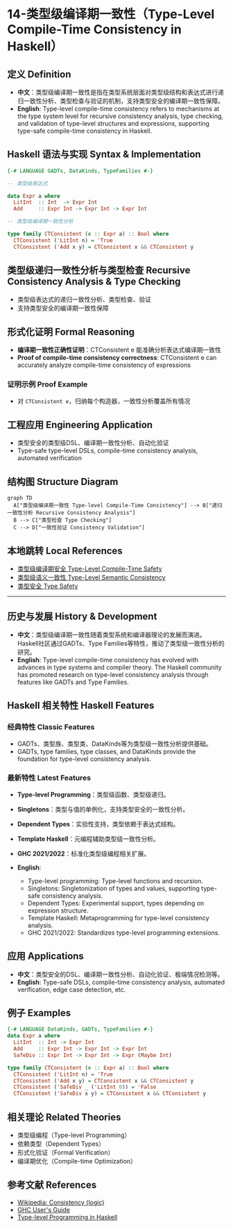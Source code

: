 # 14-类型级编译期一致性（Type-Level Compile-Time Consistency in Haskell）

## 定义 Definition

- **中文**：类型级编译期一致性是指在类型系统层面对类型级结构和表达式进行递归一致性分析、类型检查与验证的机制，支持类型安全的编译期一致性保障。
- **English**: Type-level compile-time consistency refers to mechanisms at the type system level for recursive consistency analysis, type checking, and validation of type-level structures and expressions, supporting type-safe compile-time consistency in Haskell.

## Haskell 语法与实现 Syntax & Implementation

```haskell
{-# LANGUAGE GADTs, DataKinds, TypeFamilies #-}

-- 类型级表达式

data Expr a where
  LitInt  :: Int  -> Expr Int
  Add     :: Expr Int -> Expr Int -> Expr Int

-- 类型级编译期一致性分析

type family CTConsistent (e :: Expr a) :: Bool where
  CTConsistent ('LitInt n) = 'True
  CTConsistent ('Add x y) = CTConsistent x && CTConsistent y
```

## 类型级递归一致性分析与类型检查 Recursive Consistency Analysis & Type Checking

- 类型级表达式的递归一致性分析、类型检查、验证
- 支持类型安全的编译期一致性保障

## 形式化证明 Formal Reasoning

- **编译期一致性正确性证明**：CTConsistent e 能准确分析表达式编译期一致性
- **Proof of compile-time consistency correctness**: CTConsistent e can accurately analyze compile-time consistency of expressions

### 证明示例 Proof Example

- 对 `CTConsistent e`，归纳每个构造器，一致性分析覆盖所有情况

## 工程应用 Engineering Application

- 类型安全的类型级DSL、编译期一致性分析、自动化验证
- Type-safe type-level DSLs, compile-time consistency analysis, automated verification

## 结构图 Structure Diagram

```mermaid
graph TD
  A["类型级编译期一致性 Type-level Compile-Time Consistency"] --> B["递归一致性分析 Recursive Consistency Analysis"]
  B --> C["类型检查 Type Checking"]
  C --> D["一致性验证 Consistency Validation"]
```

## 本地跳转 Local References

- [类型级编译期安全 Type-Level Compile-Time Safety](../123-Type-Level-Compile-Time-Safety/01-Type-Level-Compile-Time-Safety-in-Haskell.md)
- [类型级语义一致性 Type-Level Semantic Consistency](../122-Type-Level-Semantic-Consistency/01-Type-Level-Semantic-Consistency-in-Haskell.md)
- [类型安全 Type Safety](../14-Type-Safety/01-Type-Safety-in-Haskell.md)

---

## 历史与发展 History & Development

- **中文**：类型级编译期一致性随着类型系统和编译器理论的发展而演进。Haskell社区通过GADTs、Type Families等特性，推动了类型级一致性分析的研究。
- **English**: Type-level compile-time consistency has evolved with advances in type systems and compiler theory. The Haskell community has promoted research on type-level consistency analysis through features like GADTs and Type Families.

## Haskell 相关特性 Haskell Features

### 经典特性 Classic Features

- GADTs、类型族、类型类、DataKinds等为类型级一致性分析提供基础。
- GADTs, type families, type classes, and DataKinds provide the foundation for type-level consistency analysis.

### 最新特性 Latest Features

- **Type-level Programming**：类型级函数、类型级递归。
- **Singletons**：类型与值的单例化，支持类型安全的一致性分析。
- **Dependent Types**：实验性支持，类型依赖于表达式结构。
- **Template Haskell**：元编程辅助类型级一致性分析。
- **GHC 2021/2022**：标准化类型级编程相关扩展。

- **English**:
  - Type-level programming: Type-level functions and recursion.
  - Singletons: Singletonization of types and values, supporting type-safe consistency analysis.
  - Dependent Types: Experimental support, types depending on expression structure.
  - Template Haskell: Metaprogramming for type-level consistency analysis.
  - GHC 2021/2022: Standardizes type-level programming extensions.

## 应用 Applications

- **中文**：类型安全的DSL、编译期一致性分析、自动化验证、极端情况检测等。
- **English**: Type-safe DSLs, compile-time consistency analysis, automated verification, edge case detection, etc.

## 例子 Examples

```haskell
{-# LANGUAGE DataKinds, GADTs, TypeFamilies #-}
data Expr a where
  LitInt  :: Int -> Expr Int
  Add     :: Expr Int -> Expr Int -> Expr Int
  SafeDiv :: Expr Int -> Expr Int -> Expr (Maybe Int)

type family CTConsistent (e :: Expr a) :: Bool where
  CTConsistent ('LitInt n) = 'True
  CTConsistent ('Add x y) = CTConsistent x && CTConsistent y
  CTConsistent ('SafeDiv _ ('LitInt 0)) = 'False
  CTConsistent ('SafeDiv x y) = CTConsistent x && CTConsistent y
```

## 相关理论 Related Theories

- 类型级编程（Type-level Programming）
- 依赖类型（Dependent Types）
- 形式化验证（Formal Verification）
- 编译期优化（Compile-time Optimization）

## 参考文献 References

- [Wikipedia: Consistency (logic)](https://en.wikipedia.org/wiki/Consistency_(logic))
- [GHC User's Guide](https://downloads.haskell.org/ghc/latest/docs/html/users_guide/)
- [Type-level Programming in Haskell](https://wiki.haskell.org/Type-level_programming)
